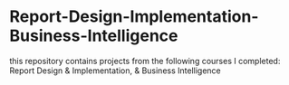 # Report-Design-Implementation-Business-Intelligence
this repository contains projects from the following courses I completed: Report Design &amp; Implementation, &amp; Business Intelligence
